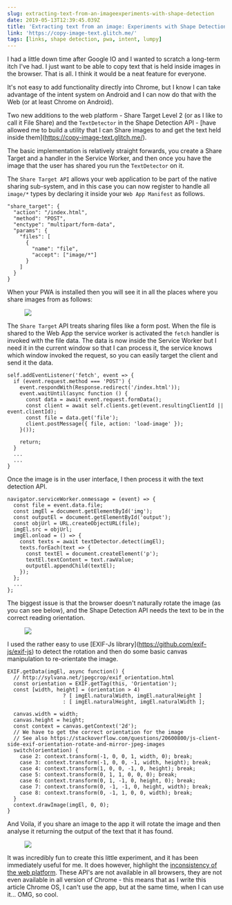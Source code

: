 ```yaml
---
slug: extracting-text-from-an-imageexperiments-with-shape-detection
date: 2019-05-13T12:39:45.039Z
title: 'Extracting text from an image: Experiments with Shape Detection'
link: 'https://copy-image-text.glitch.me/'
tags: [links, shape detection, pwa, intent, lumpy]
---
```

I had a little down time after Google IO and I wanted to scratch a long-term itch I've had. I just want to be able to copy text that is held inside images in the browser. That is all. I think it would be a neat feature for everyone.

It's not easy to add functionality directly into Chrome, but I know I can take advantage of the intent system on Android and I can now do that with the Web (or at least Chrome on Android).

Two new additions to the web platform - Share Target Level 2 (or as I like to call it File Share) and the `TextDetector` in the Shape Detection API - [have allowed me to build a utility that I can Share images to and get the text held inside them](<a href="https://copy-image-text.glitch.me/">https://copy-image-text.glitch.me/</a>).

The basic implementation is relatively straight forwards, you create a Share Target and a handler in the Service Worker, and then once you have the image that the user has shared you run the `TextDetector` on it.

The `Share Target API` allows your web application to be part of the native sharing sub-system, and in this case you can now register to handle all `image/*` types by declaring it inside your `Web App Manifest` as follows.

```
"share_target": {
  "action": "/index.html",
  "method": "POST",
  "enctype": "multipart/form-data",
  "params": {
    "files": [
      {
        "name": "file",
        "accept": ["image/*"]
      }
    ]
  }
}
```

When your PWA is installed then you will see it in all the places where you share images from as follows:

<figure><img src="/images/2019-05-13-extracting-text-from-an-imageexperiments-with-shape-detection-0.jpeg"></figure>

The `Share Target` API treats sharing files like a form post. When the file is shared to the Web App the service worker is activated the `fetch` handler is invoked with the file data. The data is now inside the Service Worker but I need it in the current window so that I can process it, the service knows which window invoked the request, so you can easily target the client and send it the data.

```
self.addEventListener('fetch', event => {
  if (event.request.method === 'POST') {
    event.respondWith(Response.redirect('/index.html'));
    event.waitUntil(async function () {
      const data = await event.request.formData();
      const client = await self.clients.get(event.resultingClientId || event.clientId);
      const file = data.get('file');
      client.postMessage({ file, action: 'load-image' });
    }());
    
    return;
  }
  ...
  ...
}

```

Once the image is in the user interface, I then process it with the text detection API.

```
navigator.serviceWorker.onmessage = (event) => {  
  const file = event.data.file;
  const imgEl = document.getElementById('img');
  const outputEl = document.getElementById('output');
  const objUrl = URL.createObjectURL(file);
  imgEl.src = objUrl;
  imgEl.onload = () => {
    const texts = await textDetector.detect(imgEl);
    texts.forEach(text => {
      const textEl = document.createElement('p');
      textEl.textContent = text.rawValue;
      outputEl.appendChild(textEl);
    });
  };
  ...
};
```

The biggest issue is that the browser doesn't naturally rotate the image (as you can see below), and the Shape Detection API needs the text to be in the correct reading orientation.

<figure><img src="/images/2019-05-13-extracting-text-from-an-imageexperiments-with-shape-detection-1.jpeg"></figure>

I used the rather easy to use [EXIF-Js library](<a href="https://github.com/exif-js/exif-js">https://github.com/exif-js/exif-js</a>) to detect the rotation and then do some basic canvas manipulation to re-orientate the image.

```
EXIF.getData(imgEl, async function() {
  // http://sylvana.net/jpegcrop/exif_orientation.html
  const orientation = EXIF.getTag(this, 'Orientation');
  const [width, height] = (orientation > 4) 
                  ? [ imgEl.naturalWidth, imgEl.naturalHeight ]
                  : [ imgEl.naturalHeight, imgEl.naturalWidth ];

  canvas.width = width;
  canvas.height = height;
  const context = canvas.getContext('2d');
  // We have to get the correct orientation for the image
  // See also https://stackoverflow.com/questions/20600800/js-client-side-exif-orientation-rotate-and-mirror-jpeg-images
  switch(orientation) {
    case 2: context.transform(-1, 0, 0, 1, width, 0); break;
    case 3: context.transform(-1, 0, 0, -1, width, height); break;
    case 4: context.transform(1, 0, 0, -1, 0, height); break;
    case 5: context.transform(0, 1, 1, 0, 0, 0); break;
    case 6: context.transform(0, 1, -1, 0, height, 0); break;
    case 7: context.transform(0, -1, -1, 0, height, width); break;
    case 8: context.transform(0, -1, 1, 0, 0, width); break;
  }
  context.drawImage(imgEl, 0, 0);
}
```

And Voila, if you share an image to the app it will rotate the image and then analyse it returning the output of the text that it has found.

<figure><img src="/images/2019-05-13-extracting-text-from-an-imageexperiments-with-shape-detection-2.jpeg"></figure>

It was incredibly fun to create this little experiment, and it has been immediately useful for me. It does however, highlight the [inconsistency of the web platform](/the-lumpy-web/). These API's are not available in all browsers, they are not even available in all version of Chrome - this means that as I write this article Chrome OS, I can't use the app, but at the same time, when I can use it... OMG, so cool.

